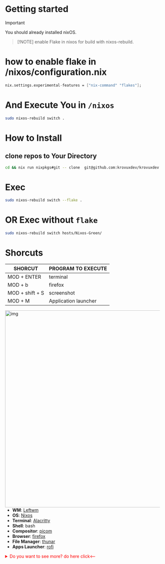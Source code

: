 # Getting started
> [!IMPORTANT]
You should already installed nixOS.

>  [!NOTE]
enable Flake in nixos for build with nixos-rebuild.

# how to enable flake in /nixos/configuration.nix
```nix
nix.settings.experimental-features = ["nix-command" "flakes"];
```
# And Execute You in `/nixos`
```bash
sudo nixos-rebuild switch .
```
# How to Install
## clone repos to Your Directory
```bash
cd && nix run nixpkgs#git -- clone  git@github.com:krovuxdev/krovuxdev.nix.git && cd krovuxdev.nix
```
# Exec
```bash
sudo nixos-rebuild switch --flake .
```
# OR Exec without `flake` 
```bash
sudo nixos-rebuild switch hosts/Nixos-Green/
```

# Shorcuts

| SHORCUT  | PROGRAM TO EXECUTE |
| ------------- | ------------- |
| MOD + ENTER  | terminal  |
| MOD + b  | firefox  |
| MOD + shift + S  | screenshot  |
| MOD + M  | Application launcher | 




<img src="https://github.com/krovuxdev/krovuxdev.nix/assets/62192487/f7f376fd-bc14-40d6-90af-47f68b10b82f" alt="img" align="left" width="640px">

-   **WM**: [Leftwm](https://nixos.org/)
-   **OS**: [Nixos](http://nixos.org/)
-   **Terminal**: [Alacritty](https://github.com/alacritty/alacritty)
-   **Shell**: bash
-   **Compositor**: [picom](https://github.com/yshui/picom)
-   **Browser**: [firefox](https://www.mozilla.org/en-US/firefox/)
-   **File Manager**: [thunar](https://github.com/xfce-mirror/thunar)
-   **Apps Launcher**: [rofi](https://github.com/davatorium/rofi)
<details >
<summary style="color:red;">Do you want to see more? do here click<-- </summary>
<img src="https://github.com/krovuxdev/krovuxdev.nix/assets/62192487/d6d97a13-54e7-44fa-adaa-c22a11924af1" alt="img" align="left" width="640px">
</details>
